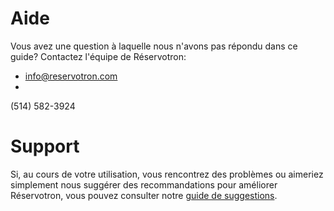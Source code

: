 # Aide

Vous avez une question à laquelle nous n'avons pas répondu dans ce guide? Contactez l'équipe de Réservotron:

* [info@reservotron.com](mailto:info@reservotron.com)
* 
(514) 582-3924


# Support

Si, au cours de votre utilisation, vous rencontrez des problèmes ou aimeriez  simplement nous suggérer des recommandations pour améliorer Réservotron, vous pouvez consulter notre [guide de suggestions](http://sarah_f.gitbooks.io/suggestions/content/reservotron.html).
